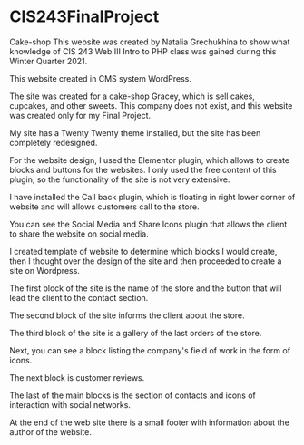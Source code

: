 # CIS243FinalProject
Cake-shop
This website was created by Natalia Grechukhina to show what knowledge of CIS 243 Web III Intro to PHP class was gained during this Winter Quarter 2021.

This website created in CMS system WordPress.

The site was created for a cake-shop Gracey, which is sell cakes, cupcakes, and other sweets. This company does not exist, and this website was created only for my Final Project.

My site has a Twenty Twenty theme installed, but the site has been completely redesigned.

For the website design, I used the Elementor plugin, which allows to create blocks and buttons for the websites. I only used the free content of this plugin, so the functionality of the site is not very extensive.

I have installed the Call back plugin, which is floating in right lower corner of website and will allows customers call to the store.

You can see the Social Media and Share Icons plugin that allows the client to share the website on social media.

I created template of website to determine which blocks I would create, then I thought over the design of the site and then proceeded to create a site on Wordpress.

The first block of the site is the name of the store and the button that will lead the client to the contact section.

The second block of the site informs the client about the store.

The third block of the site is a gallery of the last orders of the store.

Next, you can see a block listing the company's field of work in the form of icons.

The next block is customer reviews.

The last of the main blocks is the section of contacts and icons of interaction with social networks.

At the end of the web site there is a small footer with information about the author of the website.
